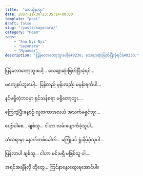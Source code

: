 ```yaml
---
title:  "ဆာယိုနာရာ"
date: 2007-11-30T23:35:14+00:00
template: "post"  
draft: false  
slug: "/posts/sayonara/"  
category: "Poem"
tags:
    - "Saw Nyi Nyi"
    - "Sayonara"
    - "Myanmar"
description: "ပြန်မလာတော့ဘူးပေါ့&#8230; သေချာဆုံးဖြတ်ပြီးခဲ့ရင်&#8230;"
---
```

ပြန်မလာတော့ဘူးပေါ့&#8230; သေချာဆုံးဖြတ်ပြီးခဲ့ရင်&#8230;
  
မကျေနပ်ဘူးပေါ့&#8230; ပြန်လည် မုန်းလည်း မမုန်းရက်ပါ&#8230;
  
နင်မရှိတဲ့ဘဝမှာ ရှင်သန်စရာ မရှိတော့ဘူး&#8230;.
  
ကြေကွဲပြီးနေ့စဉ် လူတကာအလယ် အသက်မရှင်ဘူး&#8230;

ပျော်ပါစေ&#8230; ချစ်သူ&#8230; ငါဟာ လမ်းပျောက်ခဲ့သူပါ&#8230;
  
သံသရာမှာ နောက်တစ်ခေါက်&#8230; မကြုံခင် ရှုံးနိမ့်ခဲ့သူပါ&#8230;

ပြန်လာပါ ချစ်သူ&#8230; ငါဟာ မင်းမရှိ မဖြစ်သူ ပါ&#8230;.
  
အရင်အချိန်လို တို့တွေ&#8230; ကြင်နာနွေးထွေးရအောင်ပါ။
